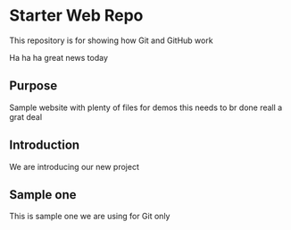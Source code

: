 # Starter Web Repo

This repository is for showing how Git and GitHub work

Ha ha ha great news today

## Purpose

Sample website with plenty of files for demos
this needs to br done
reall a grat deal
## Introduction
We are introducing our new project
## Sample one
This is sample one we are using for Git only
